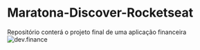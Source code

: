 # Maratona-Discover-Rocketseat
Repositório conterá o projeto final de uma aplicação financeira
![dev.finance](https://i.imgur.com/moXFv3Y.png)
